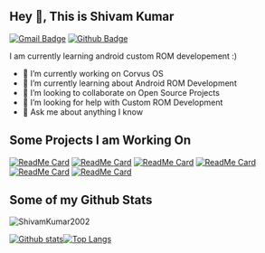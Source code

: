 ## Hey 👋, This is Shivam Kumar
[![Gmail Badge](https://img.shields.io/badge/-kumar.shivam.jarvis@gmail.com-c14438?style=flat&logo=Gmail&logoColor=white&link=mailto:kumar.shivam.jarvis@gmail.com)](mailto:kumar.shivam.jarvis@gmail.com) [![Github Badge](https://img.shields.io/badge/-ShivamKumar2002-grey?style=flat&logo=github&logoColor=white&link=https://github.com/ShivamKumar2002/)](https://www.github.com/ShivamKumar2002/)
<p align='left'>I am currently learning android custom ROM developement :)</p>

- 🔭 I’m currently working on Corvus OS 
- 🌱 I’m currently learning about Android ROM Development 
- 👯 I’m looking to collaborate on Open Source Projects
- 🤔 I’m looking for help with Custom ROM Development 
- 💬 Ask me about anything I know

## Some Projects I am Working On
[![ReadMe Card](https://github-readme-stats.vercel.app/api/pin/?username=ShivamKumar2002&repo=old_device_violet&theme=vue-dark)](https://github.com/ShivamKumar2002/old_device_violet)
[![ReadMe Card](https://github-readme-stats.vercel.app/api/pin/?username=ShivamKumar2002&repo=old_vendor_violet&theme=vue-dark)](https://github.com/ShivamKumar2002/old_vendor_violet)
[![ReadMe Card](https://github-readme-stats.vercel.app/api/pin/?username=ShivamKumar2002&repo=violet_dump&theme=vue-dark)](https://github.com/ShivamKumar2002/violet_dump)
[![ReadMe Card](https://github-readme-stats.vercel.app/api/pin/?username=ShivamKumar2002&repo=msm-4.14-violet&theme=vue-dark)](https://github.com/ShivamKumar2002/msm-4.14-violet)
[![ReadMe Card](https://github-readme-stats.vercel.app/api/pin/?username=ShivamKumar2002&repo=LLVM-Clang-11&theme=vue-dark)](https://github.com/ShivamKumar2002/LLVM-Clang-11)
[![ReadMe Card](https://github-readme-stats.vercel.app/api/pin/?username=ShivamKumar2002&repo=scripts&theme=vue-dark)](https://github.com/ShivamKumar2002/scripts)

## Some of my Github Stats
<p align=left> <img src=https://komarev.com/ghpvc/?username=ShivamKumar2002 alt=ShivamKumar2002 /> </p>

[![Github stats](https://github-readme-stats.vercel.app/api?username=ShivamKumar2002&show_icons=true&include_all_commits=true&count_private=true&theme=vue-dark)](https://github.com/ShivamKumar2002/github-readme-stats)[![Top Langs](https://github-readme-stats.vercel.app/api/top-langs/?username=ShivamKumar2002&layout=compact&include_all_commits=true&count_private=true&theme=vue-dark)](https://github.com/ShivamKumar2002/github-readme-stats)


<!--
**ShivamKumar2002/ShivamKumar2002** is a ✨ _special_ ✨ repository because its `README.md` (this file) appears on your GitHub profile.

Here are some ideas to get you started:

- 🔭 I’m currently working on ...
- 🌱 I’m currently learning ...
- 👯 I’m looking to collaborate on ...
- 🤔 I’m looking for help with ...
- 💬 Ask me about ...
- 📫 How to reach me: ...
- 😄 Pronouns: ...
- ⚡ Fun fact: ...
-->
